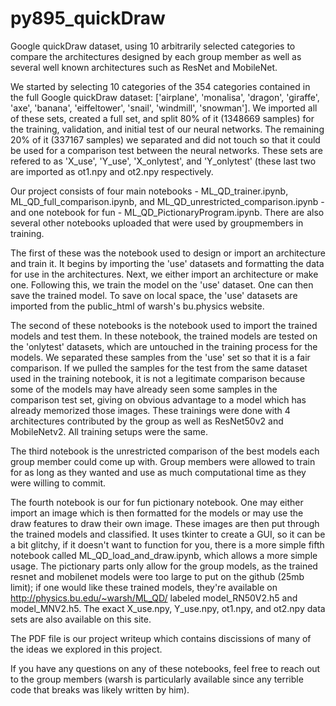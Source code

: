 # py895_quickDraw

Google quickDraw dataset, using 10 arbitrarily selected categories to compare the architectures designed by each group member as well as several well known architectures such as ResNet and MobileNet.

We started by selecting 10 categories of the 354 categories contained in the full Google quickDraw dataset: ['airplane', 'monalisa', 'dragon', 'giraffe', 'axe', 'banana', 'eiffeltower', 'snail', 'windmill', 'snowman']. We imported all of these sets, created a full set, and split 80% of it (1348669 samples) for the training, validation, and initial test of our neural networks. The remaining 20% of it (337167 samples) we separated and did not touch so that it could be used for a comparison test between the neural networks.
These sets are refered to as 'X_use', 'Y_use', 'X_onlytest', and 'Y_onlytest' (these last two are imported as ot1.npy and ot2.npy respectively.

Our project consists of four main notebooks - ML_QD_trainer.ipynb, ML_QD_full_comparison.ipynb, and ML_QD_unrestricted_comparison.ipynb - and one notebook for fun - ML_QD_PictionaryProgram.ipynb. There are also several other notebooks uploaded that were used by groupmembers in training.

The first of these was the notebook used to design or import an architecture and train it. It begins by importing the 'use' datasets and formatting the data for use in the architectures. Next, we either import an architecture or make one. Following this, we train the model on the 'use' dataset. One can then save the trained model. To save on local space, the 'use' datasets are imported from the public_html of warsh's bu.physics website.

The second of these notebooks is the notebook used to import the trained models and test them. In these notebook, the trained models are tested on the 'onlytest' datasets, which are untouched in the training process for the models. We separated these samples from the 'use' set so that it is a fair comparison. If we pulled the samples for the test from the same dataset used in the training notebook, it is not a legitimate comparison because some of the models may have already seen some samples in the comparison test set, giving on obvious advantage to a model which has already memorized those images. These trainings were done with 4 architectures contributed by the group as well as ResNet50v2 and MobileNetv2. All training setups were the same.

The third notebook is the unrestricted comparison of the best models each group member could come up with. Group members were allowed to train for as long as they wanted and use as much computational time as they were willing to commit.

The fourth notebook is our for fun pictionary notebook. One may either import an image which is then formatted for the models or may use the draw features to draw their own image. These images are then put through the trained models and classified. It uses tkinter to create a GUI, so it can be a bit glitchy, if it doesn't want to function for you, there is a more simple fifth notebook called ML_QD_load_and_draw.ipynb, which allows a more simple usage. The pictionary parts only allow for the group models, as the trained resnet and mobilenet models were too large to put on the github (25mb limit); if one would like these trained models, they're available on http://physics.bu.edu/~warsh/ML_QD/ labeled model_RN50V2.h5 and model_MNV2.h5. The exact X_use.npy, Y_use.npy, ot1.npy, and ot2.npy data sets are also available on this site.

The PDF file is our project writeup which contains discissions of many of the ideas we explored in this project.

If you have any questions on any of these notebooks, feel free to reach out to the group members (warsh is particularly available since any terrible code that breaks was likely written by him).
